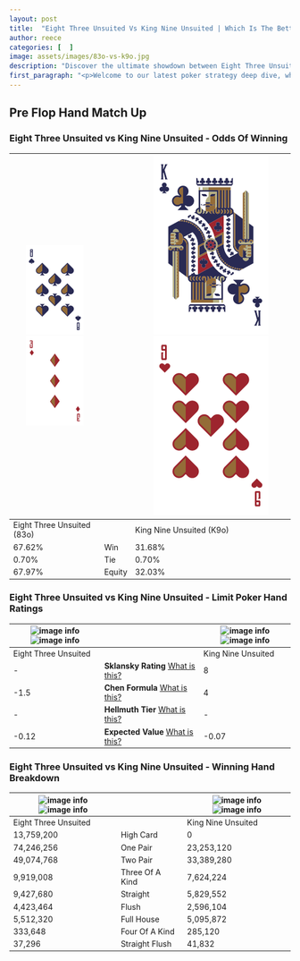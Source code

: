 ```yaml
---
layout: post
title:  "Eight Three Unsuited Vs King Nine Unsuited | Which Is The Better Hand In Poker? A Complete Guide"
author: reece
categories: [  ]
image: assets/images/83o-vs-k9o.jpg
description: "Discover the ultimate showdown between Eight Three Unsuited and King Nine Unsuited in poker! Uncover the odds, strategies, and scenarios where one hand triumphs over the other. Get ready to up your poker game with this thrilling analysis."
first_paragraph: "<p>Welcome to our latest poker strategy deep dive, where we're pitting two distinct hands against each other in a high-stakes showdown: Eight Three Unsuited vs King Nine Unsuited.</p><p>In the dynamic world of poker, every decision counts, and knowing which hand holds the upper hand is key to your success at the table.</p><p>In this article, we'll dissect these two hands, explore the scenarios where one dominates the other, and equip you with the knowledge to make strategic choices that can tip the odds in your favor.</p><p>Get ready to unravel the intriguing dynamics of these poker hands and elevate your game to new heights.</p>"
---
```




[comment]: # (sp0)

## Pre Flop Hand Match Up

<div class="table hand-ratings" markdown="1"> 



### Eight Three Unsuited vs King Nine Unsuited - Odds Of Winning


    
| ![image info](assets/images/hand1/8.png) ![image info](assets/images/hand1/3o.png) |  | ![image info](assets/images/hand2/K.png) ![image info](assets/images/hand2/9o.png) |
| -------- | -------- | -------- |
| Eight Three Unsuited (83o) |  | King Nine Unsuited (K9o) |
| 67.62% | Win | 31.68% |
| 0.70% | Tie | 0.70% |
| 67.97% | Equity | 32.03% |




[comment]: # (sp1)



### Eight Three Unsuited vs King Nine Unsuited - Limit Poker Hand Ratings


    
| ![image info](https://www.riverpairs.com/assets/images/hand1/8.png) ![image info](https://www.riverpairs.com/assets/images/hand1/3o.png) |  | ![image info](https://www.riverpairs.com/assets/images/hand2/K.png) ![image info](https://www.riverpairs.com/assets/images/hand2/9o.png) |
| -------- | -------- | -------- |
| Eight Three Unsuited |  | King Nine Unsuited |
| - | **Sklansky Rating** [What is this?](/sklansky-rating-explained) | 8 |
| -1.5 | **Chen Formula** [What is this?](/chen-formula-explained) | 4 |
| - | **Hellmuth Tier** [What is this?](/Hellmuth-tier-explained) | - |
| -0.12 | **Expected Value** [What is this?](/expected-value-explained) | -0.07 |




[comment]: # (sp2)



### Eight Three Unsuited vs King Nine Unsuited - Winning Hand Breakdown


    
| ![image info](https://www.riverpairs.com/assets/images/hand1/8.png) ![image info](https://www.riverpairs.com/assets/images/hand1/3o.png) |  | ![image info](https://www.riverpairs.com/assets/images/hand2/K.png) ![image info](https://www.riverpairs.com/assets/images/hand2/9o.png) |
| -------- | -------- | -------- |
| Eight Three Unsuited |  | King Nine Unsuited |
| 13,759,200 | High Card | 0 |
| 74,246,256 | One Pair | 23,253,120 |
| 49,074,768 | Two Pair | 33,389,280 |
| 9,919,008 | Three Of A Kind | 7,624,224 |
| 9,427,680 | Straight | 5,829,552 |
| 4,423,464 | Flush | 2,596,104 |
| 5,512,320 | Full House | 5,095,872 |
| 333,648 | Four Of A Kind | 285,120 |
| 37,296 | Straight Flush | 41,832 |




[comment]: # (sp3)



</div>

[comment]: # (sp4)



[comment]: # (sp5)

